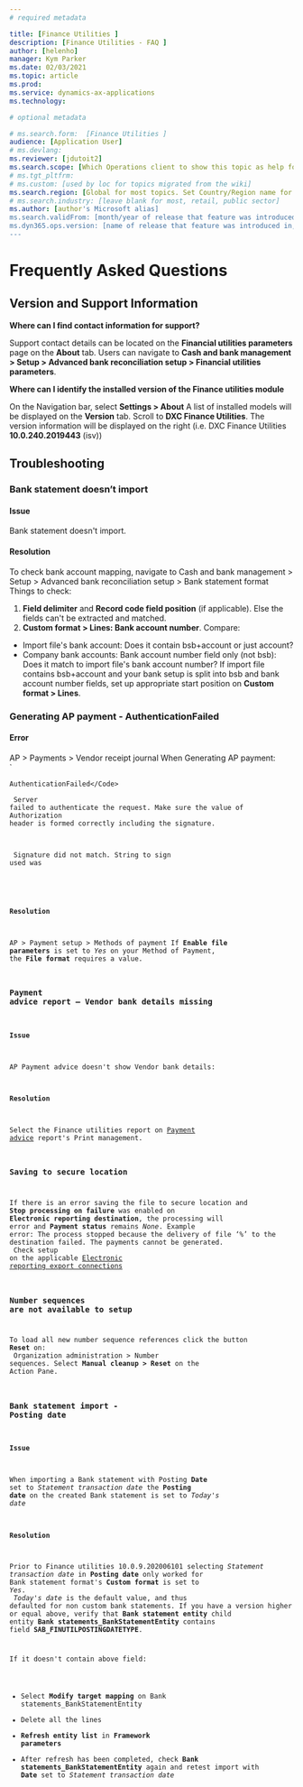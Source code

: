 ```yaml
---
# required metadata

title: [Finance Utilities ]
description: [Finance Utilities - FAQ ]
author: [helenho]
manager: Kym Parker
ms.date: 02/03/2021
ms.topic: article
ms.prod: 
ms.service: dynamics-ax-applications
ms.technology: 

# optional metadata

# ms.search.form:  [Finance Utilities ]
audience: [Application User]
# ms.devlang: 
ms.reviewer: [jdutoit2]
ms.search.scope: [Which Operations client to show this topic as help for, to be set by content strategist, see list here: https://microsoft.sharepoint.com/teams/DynDoc/_layouts/15/WopiFrame.aspx?sourcedoc={23419e1c-eb64-42e9-aa9b-79875b428718}&action=edit&wd=target%28Core%20Dynamics%20AX%20CP%20requirements%2Eone%7C4CC185C0%2DEFAA%2D42CD%2D94B9%2D8F2A45E7F61A%2FVersions%20list%20for%20docs%20topics%7CC14BE630%2D5151%2D49D6%2D8305%2D554B5084593C%2F%29]
# ms.tgt_pltfrm: 
# ms.custom: [used by loc for topics migrated from the wiki]
ms.search.region: [Global for most topics. Set Country/Region name for localizations]
# ms.search.industry: [leave blank for most, retail, public sector]
ms.author: [author's Microsoft alias]
ms.search.validFrom: [month/year of release that feature was introduced in, in format yyyy-mm-dd]
ms.dyn365.ops.version: [name of release that feature was introduced in, see list here: https://microsoft.sharepoint.com/teams/DynDoc/_layouts/15/WopiFrame.aspx?sourcedoc={23419e1c-eb64-42e9-aa9b-79875b428718}&action=edit&wd=target%28Core%20Dynamics%20AX%20CP%20requirements%2Eone%7C4CC185C0%2DEFAA%2D42CD%2D94B9%2D8F2A45E7F61A%2FVersions%20list%20for%20docs%20topics%7CC14BE630%2D5151%2D49D6%2D8305%2D554B5084593C%2F%29]
---
```


# 	Frequently Asked Questions
## 	Version and Support Information


**Where can I find contact information for support?**
   
Support contact details can be located on the **Financial utilities parameters** page on the **About** tab. Users can navigate to **Cash and bank management > Setup > Advanced bank reconciliation setup > Financial utilities parameters**.
  
 **Where can I identify the installed version of the Finance utilities module**

On the Navigation bar, select **Settings > About**
A list of installed models will be displayed on the **Version** tab.  Scroll to **DXC Finance Utilities**. The version information will be displayed on the right (i.e. DXC Finance Utilities **10.0.240.2019443** (isv))


## 	Troubleshooting
### 	Bank statement doesn’t import

#### Issue
Bank statement doesn't import.
 
#### Resolution
To check bank account mapping, navigate to Cash and bank management > Setup > Advanced bank reconciliation setup > Bank statement format
Things to check:
1.	**Field delimiter** and **Record code field position** (if applicable). Else the fields can't be extracted and matched.
2.	**Custom format > Lines: Bank account number**. Compare:
- Import file's bank account: Does it contain bsb+account or just account?
- Company bank accounts: Bank account number field only (not bsb): Does it match to import file's bank account number? If import file contains bsb+account and your bank setup is split into bsb and bank account number fields, set up appropriate start position on **Custom format > Lines**.

### 	Generating AP payment - AuthenticationFailed
#### Error
AP > Payments > Vendor receipt journal
When Generating AP payment:
<br>
`<Error>

<Code>AuthenticationFailed\</Code> <br>
<Message> <br>
Server failed to authenticate the request. Make sure the value of Authorization header is formed correctly including the signature. <br>
</Message> <br>
<AuthenticationErrorDetail> <br>
Signature did not match. String to sign used was <br>
</AuthenticationErrorDetail> <br>
</Error> <br>

#### Resolution
AP > Payment setup > Methods of payment
If **Enable file parameters** is set to _Yes_ on your Method of Payment, the **File format** requires a value.


### 	Payment advice report – Vendor bank details missing
#### Issue
AP Payment advice doesn't show Vendor bank details:

#### Resolution
Select the Finance utilities report on [Payment advice](Setup/ACCOUNTS-PAYABLE/Vendor-payments.md#payment-advice-report) report's Print management.

### 	Saving to secure location

If there is an error saving the file to secure location and **Stop processing on failure** was enabled on **Electronic reporting destination**, the processing will error and **Payment status** remains _None_. Example error: The process stopped because the delivery of file ‘%’ to the destination failed. The payments cannot be generated. <br>
Check setup on the applicable [Electronic reporting export connections](Setup/ACCOUNTS-PAYABLE/Save-electronic-reporting-file-to-secure-location.md)

### 	Number sequences are not available to setup

To load all new number sequence references click the button **Reset** on: <br>
Organization administration > Number sequences. Select **Manual cleanup > Reset** on the Action Pane.

### Bank statement import - Posting date
#### Issue
When importing a Bank statement with Posting **Date** set to _Statement transaction date_ the **Posting date** on the created Bank statement is set to _Today's date_

#### Resolution
Prior to Finance utilities 10.0.9.202006101 selecting _Statement transaction date_ in **Posting date** only worked for Bank statement format's **Custom format** is set to _Yes_. <br> 
_Today's date_ is the default value, and thus defaulted for non custom bank statements.
If you have a version higher or equal above, verify that **Bank statement entity** child entity **Bank statements_BankStatementEntity** contains field **SAB_FINUTILPOSTINGDATETYPE**.

If it doesn't contain above field:
- Select **Modify target mapping** on Bank statements_BankStatementEntity
- Delete all the lines
- **Refresh entity list** in **Framework parameters**
- After refresh has been completed, check **Bank statements_BankStatementEntity** again and retest import with **Date** set to _Statement transaction date_

